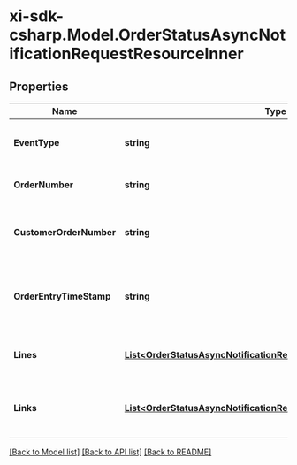 # xi-sdk-csharp.Model.OrderStatusAsyncNotificationRequestResourceInner

## Properties

Name | Type | Description | Notes
------------ | ------------- | ------------- | -------------
**EventType** | **string** | The event name sent in the event request. | [optional] 
**OrderNumber** | **string** | The Ingram Micro order number. | [optional] 
**CustomerOrderNumber** | **string** | The reseller&#39;s unique PO/Order number. | [optional] 
**OrderEntryTimeStamp** | **string** | The timestamp at which the order was created. | [optional] 
**Lines** | [**List&lt;OrderStatusAsyncNotificationRequestResourceInnerLinesInner&gt;**](OrderStatusAsyncNotificationRequestResourceInnerLinesInner.md) | The line-level details for the order. | [optional] 
**Links** | [**List&lt;OrderStatusAsyncNotificationRequestResourceInnerLinksInner&gt;**](OrderStatusAsyncNotificationRequestResourceInnerLinksInner.md) | Link to Order Details for the order(s). | [optional] 

[[Back to Model list]](../README.md#documentation-for-models) [[Back to API list]](../README.md#documentation-for-api-endpoints) [[Back to README]](../README.md)

